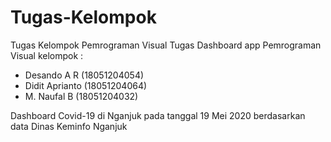 # Tugas-Kelompok
Tugas Kelompok Pemrograman Visual
Tugas Dashboard app Pemrograman Visual
kelompok :
- Desando A R (18051204054)
- Didit Aprianto (18051204064)
- M. Naufal B (18051204032)

Dashboard Covid-19 di Nganjuk pada tanggal 19 Mei 2020
berdasarkan data Dinas Keminfo Nganjuk
